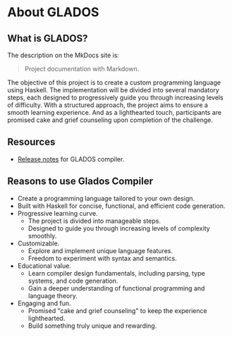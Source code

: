 # About GLADOS


## What is GLADOS?

The description on the MkDocs site is:

> Project documentation with Markdown.

The objective of this project is to create a custom programming language using Haskell. The implementation will be divided into several mandatory steps, each designed to progressively guide you through increasing levels of difficulty. With a structured approach, the project aims to ensure a smooth learning experience. And as a lighthearted touch, participants are promised cake and grief counseling upon completion of the challenge.

<!-- If you are new to markdown, see the [Getting Started](https://www.markdownguide.org/getting-started/) page on the Markdown Guide website. -->


## Resources

<!-- - [mkdocs.org](https://www.mkdocs.org) homepage -->
<!-- - [mkdocs/mkdocs ![Repo stars](https://img.shields.io/github/stars/mkdocs/mkdocs?style=social)](https://github.com/mkdocs/mkdocs) -->
<!-- - [MkDocs Wiki](https://github.com/mkdocs/mkdocs/wiki) - covering themes, plugins, recipes and more. -->
- [Release notes](https://github.com/etib-corp/SPICE/releases/tag/v6.0.3) for GLADOS compiler.


## Reasons to use Glados Compiler

- Create a programming language tailored to your own design.
- Built with Haskell for concise, functional, and efficient code generation.
- Progressive learning curve.
    - The project is divided into manageable steps.
    - Designed to guide you through increasing levels of complexity smoothly.
- Customizable.
    - Explore and implement unique language features.
    - Freedom to experiment with syntax and semantics.
- Educational value.
    - Learn compiler design fundamentals, including parsing, type systems, and code generation.
    - Gain a deeper understanding of functional programming and language theory.
- Engaging and fun.
    - Promised "cake and grief counseling" to keep the experience lighthearted.
    - Build something truly unique and rewarding.

<!-- ## Do I need to know Python?

MkDocs is built in Python (like Sphinx), but you don't have to write Python code. If you set up a [Deploy](deploy) flow right, you don't even have to set it up locally, though then you can't preview. -->
